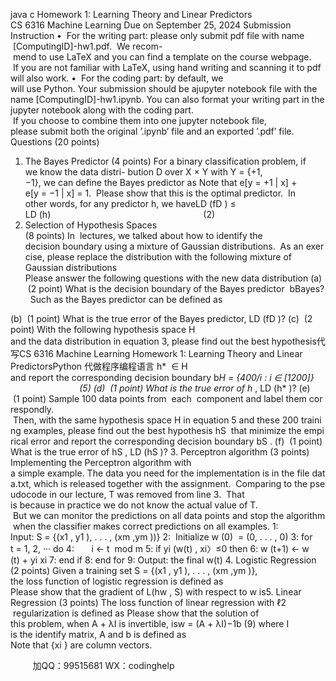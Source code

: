 java c
Homework 1: Learning Theory and Linear Predictors 
CS 6316 Machine Learning 
Due on September 25, 2024
Submission Instruction 
•  For the writing part: please only submit pdf file with name  [ComputingID]-hw1.pdf.  We recom- mend to use LaTeX and you can find a template on the course webpage.  If you are not familiar with LaTeX, using hand writing and scanning it to pdf will also work.
•  For the coding part: by default, we will use Python. Your submission should be ajupyter notebook file with the name [ComputingID]-hw1.ipynb. You can also format your writing part in the jupyter notebook along with the coding part.  If you choose to combine them into one jupyter notebook file, please submit both the original ’.ipynb’ file and an exported ’.pdf’ file. 
Questions (20 points) 
1. The Bayes Predictor (4 points) For a binary classification problem, if we know the data distri- bution D over X × Y with Y = {+1, −1}, we can define the Bayes predictor as
Note that e[y = +1 | x] + e[y = −1 | x] = 1.  Please show that this is the optimal predictor.  In other words, for any predictor h, we haveLD (fD ) ≤ LD (h)                                                              (2)
2. Selection of Hypothesis Spaces (8 points) In  lectures, we talked about how to identify the decision boundary using a mixture of Gaussian distributions.  As an exercise, please replace the distribution with the following mixture of Gaussian distributions
Please answer the following questions with the new data distribution
(a)  (2 point) What is the decision boundary of the Bayes predictor  bBayes?  Such as the Bayes predictor can be defined as

(b)  (1 point) What is the true error of the Bayes predictor, LD (fD )?
(c)  (2 point) With the following hypothesis space H and the data distribution in equation 3, please find out the best hypothesis代 写CS 6316 Machine Learning Homework 1: Learning Theory and Linear PredictorsPython
代做程序编程语言 h*  ∈ H and report the corresponding decision boundary b*H = {400/i : i ∈ [1200]}                                (5) 
(d)  (1 point) What is the true error of h* , LD (h* )?
(e)  (1 point) Sample 100 data points from  each  component and label them correspondly.  Then, with the same hypothesis space H in equation 5 and these 200 training examples, please find out the best hypothesis hS  that minimize the empirical error and report the corresponding decision boundary bS .
(f)  (1 point) What is the true error of hS , LD (hS )?
3. Perceptron algorithm (3 points) Implementing the Perceptron algorithm with a simple example. The data you need for the implementation is in the file data.txt, which is released together with the assignment.  Comparing to the pseudocode in our lecture, T was removed from line 3.  That is because in practice we do not know the actual value of T.  But we can monitor the predictions on all data points and stop the algorithm when the classifier makes correct predictions on all examples.
1: Input: S = {(x1 , y1 ), . . . , (xm ,ym ))}
2:  Initialize w (0)  = (0, . . . , 0)
3: for t = 1, 2, ··· do 
4:       i ← t  mod m 
5: if yi (w(t) , xi〉≤0 then 
6: w (t+1) ← w (t) + yi xi
7: end if 
8: end for 
9: Output: the final w(t)
4. Logistic Regression (2 points) Given a training set S = {(x1 , y1 ), . . . , (xm ,ym )}, the loss function of logistic regression is defined as
Please show that the gradient of L(hw , S) with respect to w is5. Linear Regression (3 points) The loss function of linear regression with ℓ2  regularization is defined as
Please show that the solution of this problem, when A + λI is invertible, isw = (A + λI)−1b (9)
where I is the identify matrix, A and b is defined as
Note that {xi } are column vectors.





         
加QQ：99515681  WX：codinghelp
